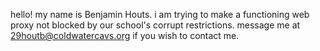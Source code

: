 hello! my name is Benjamin Houts. i am trying to make a functioning web proxy not blocked by our school's corrupt restrictions. message me at 29houtb@coldwatercavs.org 
if you wish to contact me.
